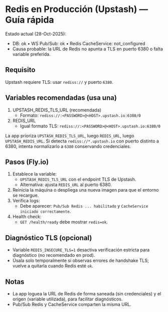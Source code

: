 # Redis en Producción (Upstash) — Guía rápida

Estado actual (28-Oct-2025):
- DB: ok • WS Pub/Sub: ok • Redis CacheService: not_configured
- Causa probable: la URL de Redis no apunta a TLS en puerto 6380 o falta variable preferida.

## Requisito
Upstash requiere TLS: usar `rediss://` y puerto `6380`.

## Variables recomendadas (usa una)
1) UPSTASH_REDIS_TLS_URL (recomendada)
   - Formato: `rediss://:<PASSWORD>@<HOST>.upstash.io:6380/0`
2) REDIS_URL
   - Igual formato TLS: `rediss://:<PASSWORD>@<HOST>.upstash.io:6380/0`

La app prioriza `UPSTASH_REDIS_TLS_URL`, luego `REDIS_URL`, luego `UPSTASH_REDIS_URL`. Si detecta `rediss://*.upstash.io` con puerto distinto a 6380, intenta normalizarlo a `6380` conservando credenciales.

## Pasos (Fly.io)
1. Establece la variable:
   - `UPSTASH_REDIS_TLS_URL` con el endpoint TLS de Upstash.
   - Alternativa: ajusta `REDIS_URL` al puerto 6380.
2. Reinicia la máquina o despliega una nueva imagen para que el entorno se recargue.
3. Verifica logs:
   - Debe aparecer: `Pub/Sub Redis ... habilitado` y `CacheService iniciado correctamente`.
4. Health check:
   - `GET /health/ready` debe mostrar `redis=ok`.

## Diagnóstico TLS (opcional)
- Variable `REDIS_INSECURE_TLS=1` desactiva verificación estricta para diagnóstico (no recomendado en prod).
- Úsala solo temporalmente si observas errores de handshake TLS; vuelve a quitarla cuando Redis esté `ok`.

## Notas
- La app loguea la URL de Redis de forma saneada (sin credenciales) y el origen (variable utilizada), para facilitar diagnósticos.
- Pub/Sub Redis y CacheService comparten la misma URL.

